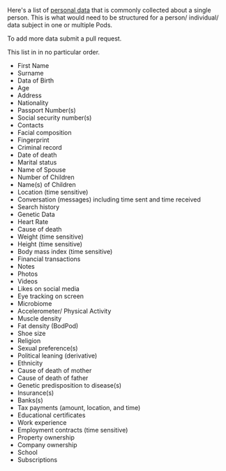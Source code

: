 Here's a list of [personal data](https://gdpr-info.eu/art-4-gdpr/) that is commonly collected about a single person. This is what would need to be structured for a person/ individual/ data subject in one or multiple Pods. 

To add more data submit a pull request. 

This list in in no particular order. 

* First Name 
* Surname
* Data of Birth 
* Age 
* Address 
* Nationality 
* Passport Number(s) 
* Social security number(s) 
* Contacts
* Facial composition 
* Fingerprint 
* Criminal record
* Date of death
* Marital status 
* Name of Spouse 
* Number of Children
* Name(s) of Children 
* Location (time sensitive) 
* Conversation (messages) including time sent and time received 
* Search history 
* Genetic Data 
* Heart Rate
* Cause of death
* Weight (time sensitive) 
* Height (time sensitive) 
* Body mass index (time sensitive) 
* Financial transactions 
* Notes 
* Photos 
* Videos 
* Likes on social media 
* Eye tracking on screen 
* Microbiome 
* Accelerometer/ Physical Activity 
* Muscle density 
* Fat density (BodPod) 
* Shoe size
* Religion
* Sexual preference(s) 
* Political leaning (derivative)
* Ethnicity 
* Cause of death of mother 
* Cause of death of father 
* Genetic predisposition to disease(s) 
* Insurance(s) 
* Banks(s) 
* Tax payments (amount, location, and time) 
* Educational certificates 
* Work experience 
* Employment contracts (time sensitive) 
* Property ownership 
* Company ownership
* School 
* Subscriptions 
